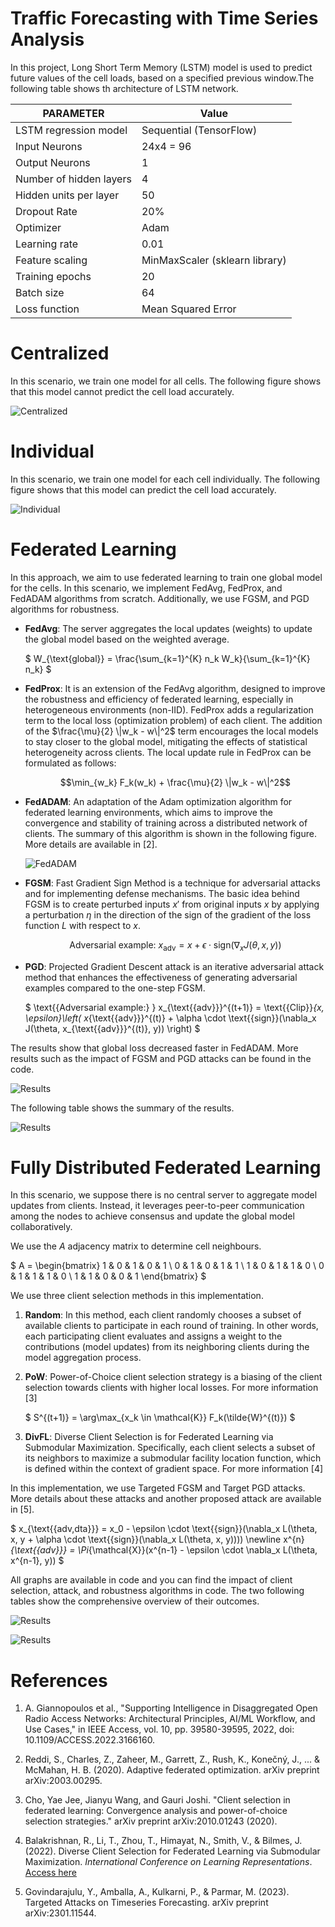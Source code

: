 
# Traffic Forecasting with Time Series Analysis
In this project, Long Short Term Memory (LSTM) model is used to predict future values of the cell loads, based on a specified previous window.The following table shows th architecture of LSTM network.


| PARAMETER            | Value                                 |
|----------------------|---------------------------------------|
| LSTM regression model| Sequential (TensorFlow)     |
| Input Neurons        | 24x4 = 96                             |
| Output Neurons       | 1                                     |
| Number of hidden layers | 4                                  |
| Hidden units per layer | 50                                  |
| Dropout Rate         | 20%                                   |
| Optimizer            | Adam                                  |
| Learning rate        | 0.01                                  |
| Feature scaling      | MinMaxScaler (sklearn library)        |
| Training epochs      | 20                                    |
| Batch size           | 64                                    |
| Loss function        | Mean Squared Error                    |




# Centralized 
In this scenario, we train one model for all cells. The following figure shows that this model cannot predict the cell load accurately. 

![Centralized](./pics/centralized_cell.png)


# Individual
In this scenario, we train one model for each cell individually. The following figure shows that this model can predict the cell load accurately. 
 
![Individual](./pics/individuell.png)


# Federated Learning
In this approach, we aim to use federated learning to train one global model for the cells. In this scenario, we implement FedAvg, FedProx, and FedADAM algorithms from scratch. Additionally, we use FGSM, and PGD algorithms for robustness.

- **FedAvg**: The server aggregates the local updates (weights) to update the global model based on the weighted average.

  $
  W_{\text{global}} = \frac{\sum_{k=1}^{K} n_k W_k}{\sum_{k=1}^{K} n_k}
  $

- **FedProx**: It is an extension of the FedAvg algorithm, designed to improve the robustness and efficiency of federated learning, especially in heterogeneous environments (non-IID). FedProx adds a regularization term to the local loss (optimization problem) of each client. The addition of the $\frac{\mu}{2} \|w_k - w\|^2$ term encourages the local models to stay closer to the global model, mitigating the effects of statistical heterogeneity across clients. The local update rule in FedProx can be formulated as follows:

   $$\min_{w_k} F_k(w_k) + \frac{\mu}{2} \|w_k - w\|^2$$

- **FedADAM**: An adaptation of the Adam optimization algorithm for federated learning environments, which aims to improve the convergence and stability of training across a distributed network of clients. The summary of this algorithm is shown in the following figure. More details are available in [2].

  ![FedADAM](./pics/fedadam.jpg)

- **FGSM**: Fast Gradient Sign Method is a technique for adversarial attacks and for implementing defense mechanisms. The basic idea behind FGSM is to create perturbed inputs $x'$ from original inputs $x$ by applying a perturbation $η$ in the direction of the sign of the gradient of the loss function $L$ with respect to $x$.

  ```math
  \text{{Adversarial example: } } x_{\text{{adv}}} = x + \epsilon \cdot \text{{sign}}(\nabla_x J(\theta, x, y))
  ```

- **PGD**: Projected Gradient Descent attack is an iterative adversarial attack method that enhances the effectiveness of generating adversarial examples compared to the one-step FGSM.

   $
   \text{{Adversarial example:} } x_{\text{{adv}}}^{(t+1)} = \text{{Clip}}_{x, \epsilon}\left( x_{\text{{adv}}}^{(t)} + \alpha \cdot \text{{sign}}(\nabla_x J(\theta, x_{\text{{adv}}}^{(t)}, y)) \right)
   $

The results show that global loss decreased faster in FedADAM. More results such as the impact of FGSM and PGD attacks can be found in the code.

![Results](./pics/res.png)

The following table shows the summary of the results.

![Results](./pics/table.JPG)


# Fully Distributed Federated Learning
In this scenario, we suppose there is no central server to aggregate model updates from clients. Instead, it leverages peer-to-peer communication among the nodes to achieve consensus and update the global model collaboratively.

We use the $A$ adjacency matrix to determine cell neighbours.

$
A =
\begin{bmatrix}
	1 & 0 & 1 & 0 & 1 \\
	0 & 1 & 0 & 1 & 1 \\
	1 & 0 & 1 & 1 & 0 \\
	0 & 1 & 1 & 1 & 0 \\
	1 & 1 & 0 & 0 & 1
\end{bmatrix}
$

We use three client selection methods in this implementation.

1. **Random**: In this method, each client randomly chooses a subset of available clients to participate in each round of training. In other words, each participating client evaluates and assigns a weight to the contributions (model updates) from its neighboring clients during the model aggregation process. 

2. **PoW**:  Power-of-Choice client selection strategy is a biasing of the client selection towards clients with higher local losses. For more information [3]

   $
   S^{(t+1)} = \arg\max_{x_k \in \mathcal{K}} F_k(\tilde{W}^{(t)})
   $

3. **DivFL**: Diverse Client Selection is for Federated Learning via Submodular Maximization. Specifically, each client selects a subset of its neighbors to maximize a submodular facility location function, which is defined within the context of gradient space. For more information [4]

In this implementation, we use Targeted FGSM and Target PGD attacks. More details about these attacks and another proposed attack are available in [5].

$
	x_{\text{{adv,dta}}} = x_0 - \epsilon \cdot \text{{sign}}(\nabla_x L(\theta, x, y + \alpha \cdot \text{{sign}}(\nabla_x L(\theta, x, y))))
	\newline
	x^{n}_{\text{{adv}}} = \Pi_{\mathcal{X}}(x^{n-1} - \epsilon \cdot \nabla_x L(\theta, x^{n-1}, y))
$

All graphs are available in code and you can find the impact of client selection, attack, and robustness algorithms in code. The two following tables show the comprehensive overview of their outcomes.

![Results](./pics/table_cs.JPG)

![Results](./pics/table_ar.JPG)


# References

1. A. Giannopoulos et al., "Supporting Intelligence in Disaggregated Open Radio Access Networks: Architectural Principles, AI/ML Workflow, and Use Cases," in IEEE Access, vol. 10, pp. 39580-39595, 2022, doi: 10.1109/ACCESS.2022.3166160.

2. Reddi, S., Charles, Z., Zaheer, M., Garrett, Z., Rush, K., Konečný, J., ... & McMahan, H. B. (2020). Adaptive federated optimization. arXiv preprint arXiv:2003.00295.

3. Cho, Yae Jee, Jianyu Wang, and Gauri Joshi. "Client selection in federated learning: Convergence analysis and power-of-choice selection strategies." arXiv preprint arXiv:2010.01243 (2020).

4. Balakrishnan, R., Li, T., Zhou, T., Himayat, N., Smith, V., & Bilmes, J. (2022). Diverse Client Selection for Federated Learning via Submodular Maximization. *International Conference on Learning Representations*. [Access here](https://openreview.net/forum?id=nwKXyFvaUm)

5. Govindarajulu, Y., Amballa, A., Kulkarni, P., & Parmar, M. (2023). Targeted Attacks on Timeseries Forecasting. arXiv preprint arXiv:2301.11544.